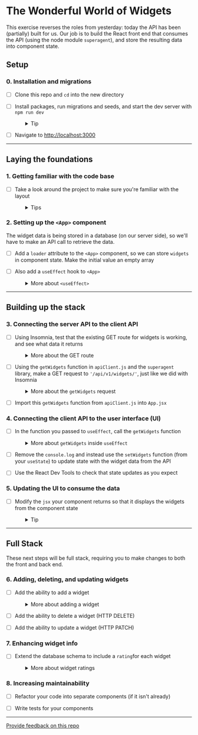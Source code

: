 # The Wonderful World of Widgets

This exercise reverses the roles from yesterday: today the API has been (partially) built for us. Our job is to build the React front end that consumes the API (using the node module `superagent`), and store the resulting data into component state.

## Setup

### 0. Installation and migrations

- [ ] Clone this repo and `cd` into the new directory
- [ ] Install packages, run migrations and seeds, and start the dev server with `npm run dev`
  <details style="padding-left: 2em">
    <summary>Tip</summary>

    Commands might look like this:

    ```sh
    npm install
    npm run knex migrate:latest
    npm run knex seed:run
    npm run dev
    ```
  </details>

- [ ] Navigate to [http://localhost:3000](http://localhost:3000)

---

## Laying the foundations

### 1. Getting familiar with the code base

- [ ] Take a look around the project to make sure you're familiar with the layout
  <details style="padding-left: 2em">
    <summary>Tips</summary>

    - Take particular note of what is in your client folder and the setup of the server routes in the back end
    - Investigate the shape of the data in the database
  </details>

### 2. Setting up the `<App>` component

The widget data is being stored in a database (on our server side), so we'll have to make an API call to retrieve the data.

- [ ] Add a `loader` attribute to the `<App>` component, so we can store `widgets` in component state. Make the initial value an empty array

- [ ] Also add a `useEffect` hook to `<App>`
  <details style="padding-left: 2em">
    <summary>More about <code>&lt;useEffect&gt;</code></summary>

    `useEffect` accepts a function as its first parameter. Eventually we will call the API function from here, but for now just have this function do a `console.log('using the effect')`
    - Remember to pass an empty array to `useEffect` as the second parameter (so that the function only runs once - when the component mounts)
    - Refresh the app in your browser the with DevTools console open. Make sure you can see your `useEffect` message
  </details>

---

## Building up the stack

### 3. Connecting the server API to the client API

- [ ] Using Insomnia, test that the existing GET route for widgets is working, and see what data it returns
  <details style="padding-left: 2em">
    <summary>More about the GET route</summary>

    Looking in our `server` folder, we can see that a database function called `getWidgets` has already been built in `db/db.js`. A GET route using that DB function is also in place in `routes/widgets.js`.

    Test that the route is working (and see what data it returns) by making a GET request to `http://localhost:3000/api/v1/widgets/` from Insomnia.
  </details>

- [ ] Using the `getWidgets` function in `apiClient.js` and the `superagent` library, make a GET request to `'/api/v1/widgets/'`, just like we did with Insomnia
  <details style="padding-left: 2em">
    <summary>More about the <code>getWidgets</code> request</summary>

    This time looking in the client folder, you'll find a `getWidgets` function in `apiClient.js`. Use `superagent` to make a GET request to `'/api/v1/widgets/'`. If all goes well, it should be returning just the response body (which is the JSON data being sent from our server - we don't need the rest of the HTTP response data).
  </details>

- [ ] Import this `getWidgets` function from `apiClient.js` into `App.jsx`

### 4. Connecting the client API to the user interface (UI)
- [ ] In the function you passed to `useEffect`, call the `getWidgets` function
  <details style="padding-left: 2em">
    <summary>More about <code>getWidgets</code> inside <code>useEffect</code></summary>

    - Superagent uses a promise-based interface, so you will need to chain a `.then()` block after this
    - Inside your `.then()` block, `console.log` the result of `getWidgets`
    - Refresh the app in your browser again. Make sure you can see the array of widget data in the console
  </details>

- [ ] Remove the `console.log` and instead use the `setWidgets` function (from your `useState`) to update state with the widget data from the API

- [ ] Use the React Dev Tools to check that state updates as you expect

### 5. Updating the UI to consume the data
- [ ] Modify the `jsx` your component returns so that it displays the widgets from the component state
  <details style="padding-left: 2em">
    <summary>Tip</summary>
    
    Perhaps you could use a `.map` here to render a new `<Widget>` component for each widget.
  </details>

---

## Full Stack

These next steps will be full stack, requiring you to make changes to both the front and back end.

### 6. Adding, deleting, and updating widgets
- [ ] Add the ability to add a widget
  <details style="padding-left: 2em">
    <summary>More about adding a widget</summary>
    
    The steps you might take to complete this could be:
    - Create a POST route on the server side in `widgets.js`. Test you can get a response for it in Insomnia
    - Create the database function to add a new widget. Call this function in your route and test it works in Insomnia
    - Create an `addWidget` function in `apiClient.js` that will make a POST request to the API route you just built
    - Create a new `<AddWidget>` component containing a form. Import the `addWidget` function from `apiClient.js` and hook it up to your form's submit handler
    - Once your widget has been added, have your widget list refresh so the new widget is visible. Perhaps this could involve reusing the `getWidgets` API function, or thinking about the data you return from your POST route...
    - Create an "Add Widget" button in `<App>` to conditionally render your `<AddWidget>` form
  </details>

- [ ] Add the ability to delete a widget (HTTP DELETE)

- [ ] Add the ability to update a widget (HTTP PATCH)

### 7. Enhancing widget info

- [ ] Extend the database schema to include a `rating`for each widget
  <details style="padding-left: 2em">
    <summary>More about widget ratings</summary>
    
    Add a `rating` field so we know how good those widgets really are. This will also need to be added into what is displayed, and also onto the fields of the add form.
  </details>

### 8. Increasing maintainability

- [ ] Refactor your code into separate components (if it isn't already)

- [ ] Write tests for your components

---
[Provide feedback on this repo](https://docs.google.com/forms/d/e/1FAIpQLSfw4FGdWkLwMLlUaNQ8FtP2CTJdGDUv6Xoxrh19zIrJSkvT4Q/viewform?usp=pp_url&entry.1958421517=react-to-web-api)
